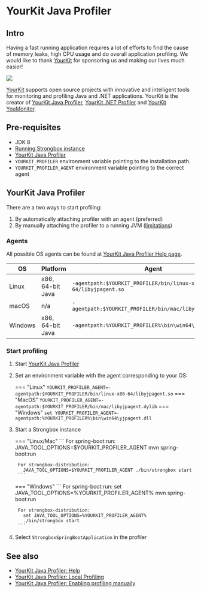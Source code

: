 # YourKit Java Profiler

## Intro

Having a fast running application requires a lot of efforts to find the cause of memory leaks, high CPU 
usage and do overall application profiling. We would like to thank [YourKit][yourkit-link] for sponsoring us and 
making our lives much easier! 

[![][yourkit-logo]][yourkit-link]

[YourKit][yourkit-link] supports open source projects with innovative and intelligent tools for monitoring and 
profiling Java and .NET applications. YourKit is the creator of [YourKit Java Profiler][yourkit-profiler-link], 
[YourKit .NET Profiler][yourkit-dotnet-profiler-link] and [YourKit YouMonitor][yourkit-monitor-link].

 
## Pre-requisites

* JDK 8
* [Running Strongbox instance](../building-strongbox-using-strongbox-instance.md)
* [YourKit Java Profiler][yourkit-profiler-link]
* `YOURKIT_PROFILER` environment variable pointing to the installation path.
* `YOURKIT_PROFILER_AGENT` environment variable pointing to the correct agent

## YourKit Java Profiler

There are a two ways to start profiling:

1. By automatically attaching profiler with an agent (preferred)
2. By manually attaching the profiler to a running JVM ([limitations][yourkit-profiler-manual-attach-limits])

### Agents

All possible OS agents can be found at [YourKit Java Profiler Help page][yourkit-profiler-agnets].

OS      | Platform         | Agent
------- | ---------------- | -----
Linux   | x86, 64-bit Java | `-agentpath:$YOURKIT_PROFILER/bin/linux-x86-64/libyjpagent.so`
macOS   | n/a              | `-agentpath:$YOURKIT_PROFILER/bin/mac/libyjpagent.dylib`
Windows | x86, 64-bit Java | `-agentpath:%YOURKIT_PROFILER%\bin\win64\yjpagent.dll`

### Start profiling

1. Start [YourKit Java Profiler][yourkit-profiler-link]
1. Set an environment variable with the agent corresponding to your OS:
   
    === "Linux"
        ```
        YOURKIT_PROFILER_AGENT=-agentpath:$YOURKIT_PROFILER/bin/linux-x86-64/libyjpagent.so
        ```
    === "MacOS"
        ```
        YOURKIT_PROFILER_AGENT=-agentpath:$YOURKIT_PROFILER/bin/mac/libyjpagent.dylib
        ```
    === "Windows"
        ```
        set YOURKIT_PROFILER_AGENT=-agentpath:%YOURKIT_PROFILER%\bin\win64\yjpagent.dll
        ```

2. Start a Strongbox instance

    === "Linux/Mac"
        ```
        For spring-boot:run:
          JAVA_TOOL_OPTIONS=$YOURKIT_PROFILER_AGENT mvn spring-boot:run
        
        For strongbox-distribution:
          JAVA_TOOL_OPTIONS=$YOURKIT_PROFILER_AGENT ./bin/strongbox start
        ```
            
    === "Windows"
        ```
        For spring-boot:run:
          set JAVA_TOOL_OPTIONS=%YOURKIT_PROFILER_AGENT% 
          mvn spring-boot:run
        
        For strongbox-distribution:
          set JAVA_TOOL_OPTIONS=%YOURKIT_PROFILER_AGENT% 
          ./bin/strongbox start
        ```
    
3. Select `StrongboxSpringBootApplication` in the profiler 

## See also

* [YourKit Java Profiler: Help](https://www.yourkit.com/docs/java/help/)
* [YourKit Java Profiler: Local Profiling](https://www.yourkit.com/docs/java/help/local_profiling.jsp)
* [YourKit Java Profiler: Enabling profiling manually](https://www.yourkit.com/docs/java/help/agent.jsp)


[yourkit-logo]: https://www.yourkit.com/images/yk_logo.png
[yourkit-link]: https://www.yourkit.com
[yourkit-profiler-link]: https://www.yourkit.com/java/profiler
[yourkit-dotnet-profiler-link]: https://www.yourkit.com/.net/profiler
[yourkit-monitor-link]: https://www.yourkit.com/youmonitor/
[yourkit-profiler-manual-attach-limits]: https://www.yourkit.com/docs/java/help/attach_agent.jsp#limitations
[yourkit-profiler-agnets]: https://www.yourkit.com/docs/java/help/agent.jsp
